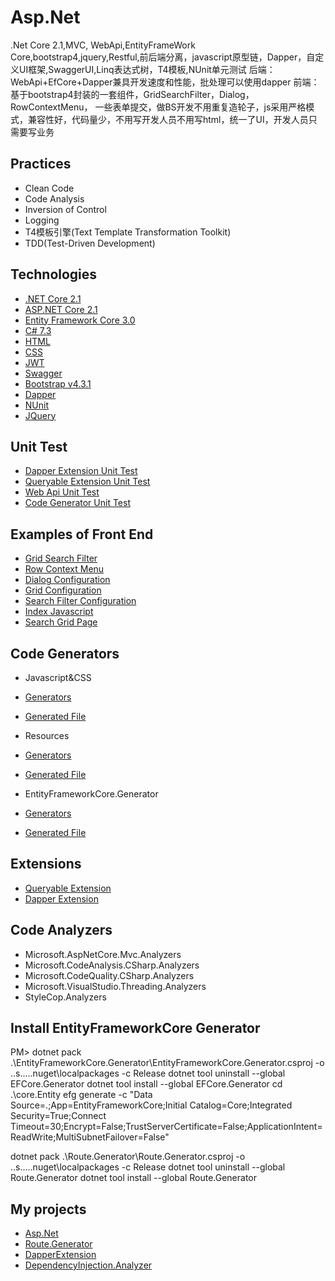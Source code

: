 # Asp.Net
.Net Core 2.1,MVC, WebApi,EntityFrameWork Core,bootstrap4,jquery,Restful,前后端分离，javascript原型链，Dapper，自定义UI框架,SwaggerUI,Linq表达式树，T4模板,NUnit单元测试
后端：WebApi+EfCore+Dapper兼具开发速度和性能，批处理可以使用dapper 
前端：基于bootstrap4封装的一套组件，GridSearchFilter，Dialog，RowContextMenu，
一些表单提交，做BS开发不用重复造轮子，js采用严格模式，兼容性好，代码量少，不用写开发人员不用写html，统一了UI，开发人员只需要写业务

## Practices

* Clean Code
* Code Analysis
* Inversion of Control
* Logging
* T4模板引擎(Text Template Transformation Toolkit)
* TDD(Test-Driven Development)

## Technologies

* [.NET Core 2.1](https://dotnet.microsoft.com/download)
* [ASP.NET Core 2.1](https://docs.microsoft.com/en-us/aspnet/core)
* [Entity Framework Core 3.0](https://docs.microsoft.com/en-us/ef/core)
* [C# 7.3](https://docs.microsoft.com/en-us/dotnet/csharp)
* [HTML](https://www.w3schools.com/html)
* [CSS](https://www.w3schools.com/css)
* [JWT](https://jwt.io)
* [Swagger](https://swagger.io)
* [Bootstrap v4.3.1](https://www.bootcss.com)
* [Dapper](https://github.com/StackExchange/Dapper)
* [NUnit](https://github.com/nunit/nunit)
* [JQuery](http://jquery.com/)

## Unit Test

* [Dapper Extension Unit Test](https://github.com/188867052/Asp.Net/blob/master/UnitTest/Dapper/UnitTest.cs)
* [Queryable Extension Unit Test](https://github.com/188867052/Asp.Net/blob/master/UnitTest/Filter/UnitTest.cs)
* [Web Api Unit Test](https://github.com/188867052/Asp.Net/blob/master/UnitTest/Api/UnitTest.cs)
* [Code Generator Unit Test](https://github.com/188867052/Asp.Net/blob/master/UnitTest/CodeGenerator/UnitTest.cs)

## Examples of Front End

* [Grid Search Filter](https://github.com/188867052/Asp.Net/blob/37fc5e0a587a0dc6feb816d3b462864b0153cc43/Core.Models/Administration/User/UserPostModel.cs)
* [Row Context Menu](https://github.com/188867052/Asp.Net/blob/01cdb009e38bc051669fb74e65f6700d9a0571c5/Core.Mvc/Areas/Administration/ViewConfiguration/Role/RoleRowContextMenu.cs)
* [Dialog Configuration](https://github.com/188867052/Asp.Net/blob/df337c0918b7b7f8c0a6e7e9d853cc2f7f0ebb8b/Core.Mvc/Areas/Administration/ViewConfiguration/User/EditUserDialogConfiguration.cs)
* [Grid Configuration](https://github.com/188867052/Asp.Net/blob/df337c0918b7b7f8c0a6e7e9d853cc2f7f0ebb8b/Core.Mvc/Areas/Administration/ViewConfiguration/Role/RoleViewConfiguration.cs)
* [Search Filter Configuration](https://github.com/188867052/Asp.Net/blob/df337c0918b7b7f8c0a6e7e9d853cc2f7f0ebb8b/Core.Mvc/Areas/Administration/SearchFilterConfigurations/UserSearchFilterConfiguration.cs)
* [Index Javascript](https://github.com/188867052/Asp.Net/blob/master/Core.Mvc/wwwroot/js/User/index.js)
* [Search Grid Page](https://github.com/188867052/Asp.Net/blob/d7d949f8974b3dc4b8d37ae67123c4dc581c6ed3/Core.Mvc/Areas/Administration/ViewConfiguration/User/UserIndex.cs)

## Code Generators

* Javascript&CSS
* [Generators](https://github.com/188867052/Asp.Net/blob/master/Core.Mvc/Resource.Generated.tt)
* [Generated File](https://github.com/188867052/Asp.Net/blob/master/Core.Mvc/Resource.Generated.cs)

* Resources
* [Generators](https://github.com/188867052/Asp.Net/blob/master/Core.Resource/Resource.Generated.tt)
* [Generated File](https://github.com/188867052/Asp.Net/blob/master/Core.Resource/Resource.Generated.cs)

* EntityFrameworkCore.Generator
* [Generators](https://github.com/188867052/Asp.Net/tree/master/EntityFrameworkCore.Generator)
* [Generated File](https://github.com/188867052/Asp.Net/tree/master/Core.Entity/Data)

## Extensions

* [Queryable Extension](https://github.com/188867052/Asp.Net/blob/c601b87ed46d60a5989bc66539d9553d2ca7a4a8/Core.Extension/QueryableExtension.cs)
* [Dapper Extension](https://github.com/188867052/Asp.Net/tree/master/Core.Extension/Dapper)

## Code Analyzers

* Microsoft.AspNetCore.Mvc.Analyzers
* Microsoft.CodeAnalysis.CSharp.Analyzers
* Microsoft.CodeQuality.CSharp.Analyzers
* Microsoft.VisualStudio.Threading.Analyzers
* StyleCop.Analyzers

## Install EntityFrameworkCore Generator

PM>
 dotnet pack .\EntityFrameworkCore.Generator\EntityFrameworkCore.Generator.csproj -o ..s\..\..\.nuget\localpackages -c Release
 dotnet tool uninstall --global EFCore.Generator
 dotnet tool install --global EFCore.Generator
 cd .\core.Entity
 efg generate -c "Data Source=.;App=EntityFrameworkCore;Initial Catalog=Core;Integrated Security=True;Connect Timeout=30;Encrypt=False;TrustServerCertificate=False;ApplicationIntent=ReadWrite;MultiSubnetFailover=False"


 dotnet pack .\Route.Generator\Route.Generator.csproj -o ..s\..\..\.nuget\localpackages -c Release
 dotnet tool uninstall --global Route.Generator
 dotnet tool install --global Route.Generator

 ## My projects
* [Asp.Net](https://github.com/188867052/Asp.Net)
* [Route.Generator](https://github.com/188867052/Route.Generator)
* [DapperExtension](https://github.com/188867052/DapperExtension)
* [DependencyInjection.Analyzer](https://github.com/188867052/DependencyInjection.Analyzer)

